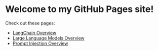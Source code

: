 # Welcome to my GitHub Pages site!

Check out these pages:

- [LangChain Overview](langchain/overview.md)
- [Large Language Models Overview](large-language-models/overview.md)
- [Prompt Injection Overview](prompt-injection/overview.md)
